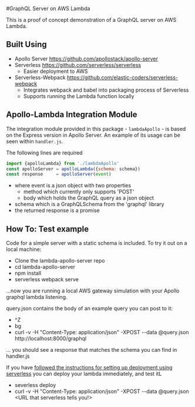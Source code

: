 #GraphQL Server on AWS Lambda

This is a proof of concept demonstration of a GraphQL server on AWS Lambda.

## Built Using
- Apollo Server https://github.com/apollostack/apollo-server
- Serverless https://github.com/serverless/serverless
  - Easier deployment to AWS 
- Serverless-Webpack https://github.com/elastic-coders/serverless-webpack
  - Integrates webpack and babel into packaging process of Serverless
  - Supports running the Lambda function locally
  
## Apollo-Lambda Integration Module
The integration module provided in this package - `lambdaApollo` - is based on the Express version in Apollo Server. An example of its usage can be seen within `handler.js`.

The following lines are required
```javascript
import {apolloLambda} from './lambdaApollo'
const apolloServer = apolloLambda({schema: schema})
const response     = apolloServer(event)
```
- where event is a json object with two properties
  - method which currently only supports 'POST'
  - body   which holds the GraphQL query as a json object
- schema which is a GraphQLSchema from the 'graphql' library 
- the returned response is a promise

## How To: Test example

Code for a simple server with a static schema is included.  To try it out on a local machine:

 - Clone the lambda-apollo-server repo
 - cd lambda-apollo-server
 - npm install
 - serverless webpack serve

...now you are running a local AWS gateway simulation with your Apollo graphql lambda listening.

query.json contains the body of an example query you can post to it:

 - ^Z
 - bg
 - curl -v -H "Content-Type: application/json" -XPOST --data @query.json http://localhost:8000/graphql

... you should see a response that matches the schema you can find in handler.js

If you have [followed the instructions for setting up deployment using serverless](https://github.com/serverless/serverless/blob/master/docs/01-guide/01-installing-serverless.md) you can deploy your lambda immediately, and test itL

 - severless deploy
 - curl -v -H "Content-Type: application/json" -XPOST --data @query.json <URL that serverless tells you!>


